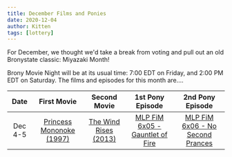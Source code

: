 ```yaml
---
title: December Films and Ponies
date: 2020-12-04
author: Kitten
tags: [lottery]
---
```


For December, we thought we'd take a break from voting and pull out an old Bronystate classic: Miyazaki Month!

Brony Movie Night will be at its usual time: 7:00 EDT on Friday, and 2:00 PM EDT on Saturday. The films and episodes for this month are....

| Date | First Movie | Second Movie | 1st Pony Episode | 2nd Pony Episode |
| :----------: | :---------------: | :---------------: | :---------------: | :---------------: | 
| Dec 4-5 | [Princess Mononoke (1997)][m1] | [The Wind Rises (2013)][m2] | [MLP FiM 6x05 - Gauntlet of Fire][p1] | [MLP FiM 6x06 - No Second Prances][p2] |

[m1]: https://www.imdb.com/title/tt0119698/
[m2]: https://www.imdb.com/title/tt2013293/
[p1]: https://www.imdb.com/title/tt5524252/
[p2]: https://www.imdb.com/title/tt5524256/
